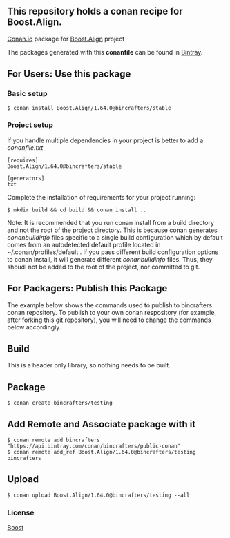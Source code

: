 ## This repository holds a conan recipe for Boost.Align.

[Conan.io](https://conan.io) package for [Boost.Align](https://github.com/Boostorg/Align) project

The packages generated with this **conanfile** can be found in [Bintray](https://bintray.com/bincrafters/public-conan/Boost.Align%3Abincrafters).

## For Users: Use this package

### Basic setup

    $ conan install Boost.Align/1.64.0@bincrafters/stable

### Project setup

If you handle multiple dependencies in your project is better to add a *conanfile.txt*

    [requires]
    Boost.Align/1.64.0@bincrafters/stable

    [generators]
    txt

Complete the installation of requirements for your project running:</small></span>

    $ mkdir build && cd build && conan install ..
	
Note: It is recommended that you run conan install from a build directory and not the root of the project directory.  This is because conan generates *conanbuildinfo* files specific to a single build configuration which by default comes from an autodetected default profile located in ~/.conan/profiles/default .  If you pass different build configuration options to conan install, it will generate different *conanbuildinfo* files.  Thus, they shoudl not be added to the root of the project, nor committed to git. 

## For Packagers: Publish this Package

The example below shows the commands used to publish to bincrafters conan repository. To publish to your own conan respository (for example, after forking this git repository), you will need to change the commands below accordingly. 

## Build  

This is a header only library, so nothing needs to be built.

## Package 

    $ conan create bincrafters/testing
	
## Add Remote and Associate package with it

	$ conan remote add bincrafters "https://api.bintray.com/conan/bincrafters/public-conan"
	$ conan remote add_ref Boost.Align/1.64.0@bincrafters/testing bincrafters

## Upload

    $ conan upload Boost.Align/1.64.0@bincrafters/testing --all

### License
[Boost](LICENSE)
